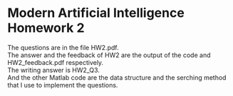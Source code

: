 # Modern Artificial Intelligence Homework 2
The questions are in the file HW2.pdf.  
The answer and the feedback of HW2 are the output of the code and HW2_feedback.pdf respectively.  
The writing answer is HW2_Q3.  
And the other Matlab code are the data structure and the serching method that I use to implement the questions.
